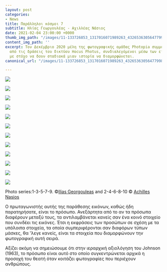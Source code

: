 ```yaml
---
layout: post
categories:
- News
title: Παράλληλοι κόσμοι 7
subtitle: Ηλίας Γεωργουλέας - Αχιλλέας Νάσιος
date: 2021-02-04 23:00:00 +0000
thumb_img_path: "/images/11-133726853_1317016071989263_4326536305647799895_n.jpg"
content_img_path: ''
excerpt: Τον Δεκέμβριο 2020 μέλη της φωτογραφικής ομάδας Photopia συμμετείχαν σε μια
  από τις δράσεις του δικτύου Hocus Photus, συνδιαλεγόμενοι μέσω των εικόνων τους
  με στόχο να δουν σταδιακά μιαν ιστορία να διαμορφώνεται.
canonical_url: "/images/11-133726853_1317016071989263_4326536305647799895_n.jpg"

---
```


![](/images/01-132403947_383937706026209_3509852526965541899_n.jpg)

![](/images/02_mg_5105.jpg)

![](/images/03-132048789_1351097455227952_1782362896588828598_n.jpg)

![](/images/04-img_4134.jpg)

![](/images/05-132370929_1931727126967698_8833381536574118709_n.jpg)

![](/images/06_mg_0353.jpg)

![](/images/07-132490150_214234206926496_7001960400703478973_n.jpg)

![](/images/08_mg_3341.jpg)

![](/images/09-134149617_2843512772588325_6368110654267988745_n.jpg)

![](/images/10-26232552_10214833602775995_9107812821739198727_o.jpg)

![](/images/11-133726853_1317016071989263_4326536305647799895_n.jpg)

![](/images/12_mg_2447.jpg)

Photo series:1-3-5-7-9. ©<a href="https://www.facebook.com/ilias.georgouleas" target="blank">Ilias Georgouleas</a>  and  2-4-6-8-10 © <a href="https://anikon.org/" target="blank">Achilles Nasios</a>

Ο πρωταγωνιστής αυτής της παράθεσης εικόνων, καθώς ήδη παρατηρήσατε, είναι το πρόσωπο. Ανεξάρτητα από το αν τα πρόσωπα διαφέρουν μεταξύ τους, τα αντιλαμβάνεται κανείς σαν ένα κοινό στοιχείο που συνδέει τις εικόνες. Έτσι η εκφράσεις των προσώπων σε σχέση με τα υπόλοιπα στοιχεία, τα οποία συμπεριφέρονται σαν διαφόρων τύπων μάσκες, θα 'λεγε κανείς, είναι τα στοιχεία που διαμορφώνουν την φωτογραφική αυτή σειρά.

Αξίζει ακόμη να σημειώσουμε ότι στην ιεραρχική αξιολόγηση του Johnson (1963), το  πρόσωπο είναι αυτό στο οποίο συγκεντρώνεται αρχικά η προσοχή του θεατή όταν κοιτάζει φωτογραφίες που περιέχουν ανθρώπους.  